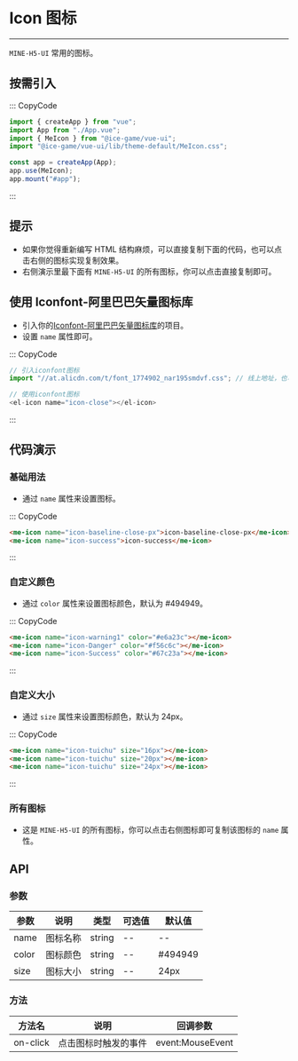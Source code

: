 # Icon 图标

---

`MINE-H5-UI` 常用的图标。

## 按需引入

::: CopyCode

```JavaScript
import { createApp } from "vue";
import App from "./App.vue";
import { MeIcon } from "@ice-game/vue-ui";
import "@ice-game/vue-ui/lib/theme-default/MeIcon.css";

const app = createApp(App);
app.use(MeIcon);
app.mount("#app");
```

:::

## 提示

- 如果你觉得重新编写 HTML 结构麻烦，可以直接复制下面的代码，也可以点击右侧的图标实现复制效果。
- 右侧演示里最下面有 `MINE-H5-UI` 的所有图标，你可以点击直接复制即可。

## 使用 Iconfont-阿里巴巴矢量图标库

- 引入你的[Iconfont-阿里巴巴矢量图标库](https://www.iconfont.cn/)的项目。
- 设置 `name` 属性即可。

::: CopyCode

```JavaScript
// 引入iconfont图标
import "//at.alicdn.com/t/font_1774902_nar195smdvf.css"; // 线上地址，也可以使用线下文件

// 使用iconfont图标
<el-icon name="icon-close"></el-icon>
```

:::

## 代码演示

### 基础用法

- 通过 `name` 属性来设置图标。

::: CopyCode

```HTML
<me-icon name="icon-baseline-close-px">icon-baseline-close-px</me-icon>
<me-icon name="icon-success">icon-success</me-icon>
```

:::

### 自定义颜色

- 通过 `color` 属性来设置图标颜色，默认为 #494949。

::: CopyCode

```HTML
<me-icon name="icon-warning1" color="#e6a23c"></me-icon>
<me-icon name="icon-Danger" color="#f56c6c"></me-icon>
<me-icon name="icon-Success" color="#67c23a"></me-icon>
```

:::

### 自定义大小

- 通过 `size` 属性来设置图标颜色，默认为 24px。

::: CopyCode

```HTML
<me-icon name="icon-tuichu" size="16px"></me-icon>
<me-icon name="icon-tuichu" size="20px"></me-icon>
<me-icon name="icon-tuichu" size="24px"></me-icon>
```

:::

### 所有图标

- 这是 `MINE-H5-UI` 的所有图标，你可以点击右侧图标即可复制该图标的 `name` 属性。

## API

### 参数

| 参数  | 说明     | 类型   | 可选值 | 默认值  |
| ----- | -------- | ------ | ------ | ------- |
| name  | 图标名称 | string | --     | --      |
| color | 图标颜色 | string | --     | #494949 |
| size  | 图标大小 | string | --     | 24px    |

### 方法

| 方法名   | 说明                 | 回调参数         |
| -------- | -------------------- | ---------------- |
| on-click | 点击图标时触发的事件 | event:MouseEvent |
